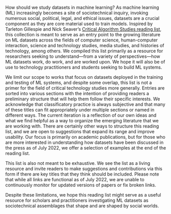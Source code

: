 How should we study datasets in machine learning? As machine learning (ML) increasingly becomes a site of sociotechnical inquiry, invoking numerous social, political, legal, and ethical issues, datasets are a crucial component as they are core material used to train models. Inspired by Tarleton Gillespie and Nick Seaver’s [Critical Algorithm Studies reading list](https://socialmediacollective.org/reading-lists/critical-algorithm-studies/), this collection is meant to serve as an entry point to the growing literature on ML datasets across the fields of computer science, human-computer interaction, science and technology studies, media studies, and histories of technology, among others. We compiled this list primarily as a resource for researchers seeking to understand—from a variety of perspectives—how ML datasets work, do work, and are worked upon. We hope it will also be of use to technology practitioners and students seeking to build ML systems.

We limit our scope to works that focus on datasets deployed in the training and testing of ML systems, and despite some overlap, this list is not a primer for the field of critical technology studies more generally. Entries are sorted into various sections with the intention of providing readers a preliminary structure that will help them follow their specific interests. We acknowledge that classificatory practice is always subjective and that many of these titles can fit appropriately under multiple sections or named in different ways. The current iteration is a reflection of our own ideas and what we find helpful as a way to organize the emerging literature that we are working with. There are certainly other ways to structure this reading list, and we are open to suggestions that expand its range and improve usability. Our focus is primarily on academic publications, but for those who are more interested in understanding how datasets have been discussed in the press as of July 2022, we offer a selection of examples at the end of the reading list. 

This list is also not meant to be exhaustive. We see the list as a living resource and invite readers to make suggestions and contributions via this form if there are key titles that they think should be included. Please note that while all links are functional as of July 2022, we are unable to continuously monitor for updated versions of papers or fix broken links.

Despite these limitations, we hope this reading list might serve as a useful resource for scholars and practitioners investigating ML datasets as sociotechnical assemblages that shape and are shaped by social worlds.